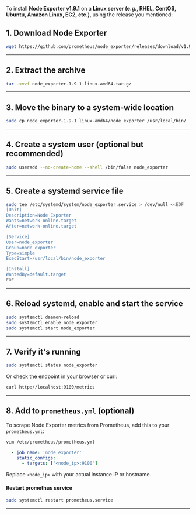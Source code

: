 To install **Node Exporter v1.9.1** on a **Linux server (e.g., RHEL, CentOS, Ubuntu, Amazon Linux, EC2, etc.)**, using the release you mentioned:

##  1. Download Node Exporter

```bash
wget https://github.com/prometheus/node_exporter/releases/download/v1.9.1/node_exporter-1.9.1.linux-amd64.tar.gz
```

---

##  2. Extract the archive

```bash
tar -xvzf node_exporter-1.9.1.linux-amd64.tar.gz
```

---

##  3. Move the binary to a system-wide location

```bash
sudo cp node_exporter-1.9.1.linux-amd64/node_exporter /usr/local/bin/
```

---

##  4. Create a system user (optional but recommended)

```bash
sudo useradd --no-create-home --shell /bin/false node_exporter
```

---

##  5. Create a systemd service file

```bash
sudo tee /etc/systemd/system/node_exporter.service > /dev/null <<EOF
[Unit]
Description=Node Exporter
Wants=network-online.target
After=network-online.target

[Service]
User=node_exporter
Group=node_exporter
Type=simple
ExecStart=/usr/local/bin/node_exporter

[Install]
WantedBy=default.target
EOF
```

---

##  6. Reload systemd, enable and start the service

```bash
sudo systemctl daemon-reload
sudo systemctl enable node_exporter
sudo systemctl start node_exporter
```

---

##  7. Verify it's running

```bash
sudo systemctl status node_exporter
```

Or check the endpoint in your browser or curl:

```bash
curl http://localhost:9100/metrics
```

---

##  8. Add to `prometheus.yml` (optional)

To scrape Node Exporter metrics from Prometheus, add this to your `prometheus.yml`:
```bash
vim /etc/prometheus/prometheus.yml
```
```yaml
  - job_name: 'node_exporter'
    static_configs:
      - targets: ['<node_ip>:9100']
```

Replace `<node_ip>` with your actual instance IP or hostname.

#### Restart promethus service

```bash
sudo systemctl restart prometheus.service
```

---


